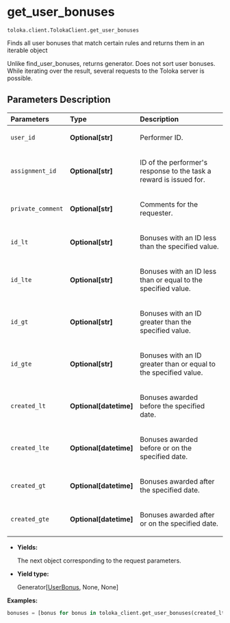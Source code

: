 # get_user_bonuses
`toloka.client.TolokaClient.get_user_bonuses`

Finds all user bonuses that match certain rules and returns them in an iterable object


Unlike find_user_bonuses, returns generator. Does not sort user bonuses.
While iterating over the result, several requests to the Toloka server is possible.

## Parameters Description

| Parameters | Type | Description |
| :----------| :----| :-----------|
`user_id`|**Optional\[str\]**|<p>Performer ID.</p>
`assignment_id`|**Optional\[str\]**|<p>ID of the performer&#x27;s response to the task a reward is issued for.</p>
`private_comment`|**Optional\[str\]**|<p>Comments for the requester.</p>
`id_lt`|**Optional\[str\]**|<p>Bonuses with an ID less than the specified value.</p>
`id_lte`|**Optional\[str\]**|<p>Bonuses with an ID less than or equal to the specified value.</p>
`id_gt`|**Optional\[str\]**|<p>Bonuses with an ID greater than the specified value.</p>
`id_gte`|**Optional\[str\]**|<p>Bonuses with an ID greater than or equal to the specified value.</p>
`created_lt`|**Optional\[datetime\]**|<p>Bonuses awarded before the specified date.</p>
`created_lte`|**Optional\[datetime\]**|<p>Bonuses awarded before or on the specified date.</p>
`created_gt`|**Optional\[datetime\]**|<p>Bonuses awarded after the specified date.</p>
`created_gte`|**Optional\[datetime\]**|<p>Bonuses awarded after or on the specified date.</p>

* **Yields:**

  The next object corresponding to the request parameters.

* **Yield type:**

  Generator\[[UserBonus](toloka.client.user_bonus.UserBonus.md), None, None\]

**Examples:**

```python
bonuses = [bonus for bonus in toloka_client.get_user_bonuses(created_lt='2021-06-01T00:00:00')]
```
